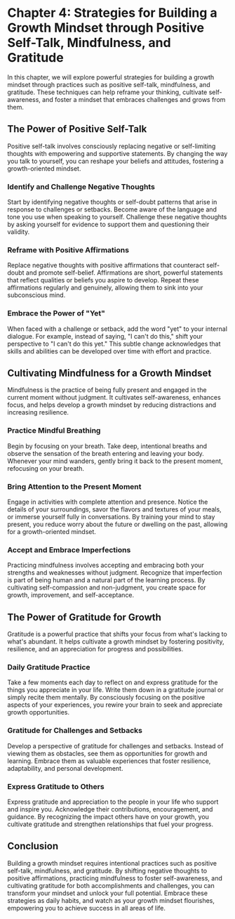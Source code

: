 Chapter 4: Strategies for Building a Growth Mindset through Positive Self-Talk, Mindfulness, and Gratitude
==========================================================================================================

In this chapter, we will explore powerful strategies for building a growth mindset through practices such as positive self-talk, mindfulness, and gratitude. These techniques can help reframe your thinking, cultivate self-awareness, and foster a mindset that embraces challenges and grows from them.

The Power of Positive Self-Talk
-------------------------------

Positive self-talk involves consciously replacing negative or self-limiting thoughts with empowering and supportive statements. By changing the way you talk to yourself, you can reshape your beliefs and attitudes, fostering a growth-oriented mindset.

### Identify and Challenge Negative Thoughts

Start by identifying negative thoughts or self-doubt patterns that arise in response to challenges or setbacks. Become aware of the language and tone you use when speaking to yourself. Challenge these negative thoughts by asking yourself for evidence to support them and questioning their validity.

### Reframe with Positive Affirmations

Replace negative thoughts with positive affirmations that counteract self-doubt and promote self-belief. Affirmations are short, powerful statements that reflect qualities or beliefs you aspire to develop. Repeat these affirmations regularly and genuinely, allowing them to sink into your subconscious mind.

### Embrace the Power of "Yet"

When faced with a challenge or setback, add the word "yet" to your internal dialogue. For example, instead of saying, "I can't do this," shift your perspective to "I can't do this yet." This subtle change acknowledges that skills and abilities can be developed over time with effort and practice.

Cultivating Mindfulness for a Growth Mindset
--------------------------------------------

Mindfulness is the practice of being fully present and engaged in the current moment without judgment. It cultivates self-awareness, enhances focus, and helps develop a growth mindset by reducing distractions and increasing resilience.

### Practice Mindful Breathing

Begin by focusing on your breath. Take deep, intentional breaths and observe the sensation of the breath entering and leaving your body. Whenever your mind wanders, gently bring it back to the present moment, refocusing on your breath.

### Bring Attention to the Present Moment

Engage in activities with complete attention and presence. Notice the details of your surroundings, savor the flavors and textures of your meals, or immerse yourself fully in conversations. By training your mind to stay present, you reduce worry about the future or dwelling on the past, allowing for a growth-oriented mindset.

### Accept and Embrace Imperfections

Practicing mindfulness involves accepting and embracing both your strengths and weaknesses without judgment. Recognize that imperfection is part of being human and a natural part of the learning process. By cultivating self-compassion and non-judgment, you create space for growth, improvement, and self-acceptance.

The Power of Gratitude for Growth
---------------------------------

Gratitude is a powerful practice that shifts your focus from what's lacking to what's abundant. It helps cultivate a growth mindset by fostering positivity, resilience, and an appreciation for progress and possibilities.

### Daily Gratitude Practice

Take a few moments each day to reflect on and express gratitude for the things you appreciate in your life. Write them down in a gratitude journal or simply recite them mentally. By consciously focusing on the positive aspects of your experiences, you rewire your brain to seek and appreciate growth opportunities.

### Gratitude for Challenges and Setbacks

Develop a perspective of gratitude for challenges and setbacks. Instead of viewing them as obstacles, see them as opportunities for growth and learning. Embrace them as valuable experiences that foster resilience, adaptability, and personal development.

### Express Gratitude to Others

Express gratitude and appreciation to the people in your life who support and inspire you. Acknowledge their contributions, encouragement, and guidance. By recognizing the impact others have on your growth, you cultivate gratitude and strengthen relationships that fuel your progress.

Conclusion
----------

Building a growth mindset requires intentional practices such as positive self-talk, mindfulness, and gratitude. By shifting negative thoughts to positive affirmations, practicing mindfulness to foster self-awareness, and cultivating gratitude for both accomplishments and challenges, you can transform your mindset and unlock your full potential. Embrace these strategies as daily habits, and watch as your growth mindset flourishes, empowering you to achieve success in all areas of life.
